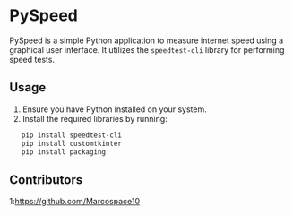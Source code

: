 # PySpeed

PySpeed is a simple Python application to measure internet speed using a graphical user interface. It utilizes the `speedtest-cli` library for performing speed tests.

## Usage

1. Ensure you have Python installed on your system.
2. Install the required libraries by running:

```bash
   pip install speedtest-cli
   pip install customtkinter
   pip install packaging
```
## Contributors
1:https://github.com/Marcospace10
